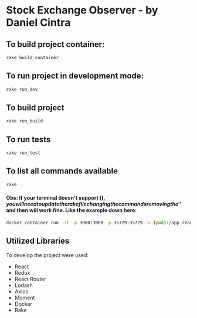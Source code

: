 # Stock Exchange Observer - by Daniel Cintra


## To build project container: 

```sh
rake build_container
```

## To run project in development mode: 

```sh
rake run_dev
```

## To build project 

```sh
rake run_build
```

## To run tests 

```sh
rake run_test
```

## To list all commands available

```sh
rake
```

#### Obs: If your terminal doesn't support $(), you will need to update the rake file changing the commands removing the '$' and then will work fine. Like the example down here: 

```sh
docker container run -it -p 3000:3000 -p 35729:35729 -v (pwd):/app react:app
```

## Utilized Libraries

To develop the project were used:

* React
* Redux
* React Router
* Lodash
* Axios
* Moment
* Docker
* Rake

